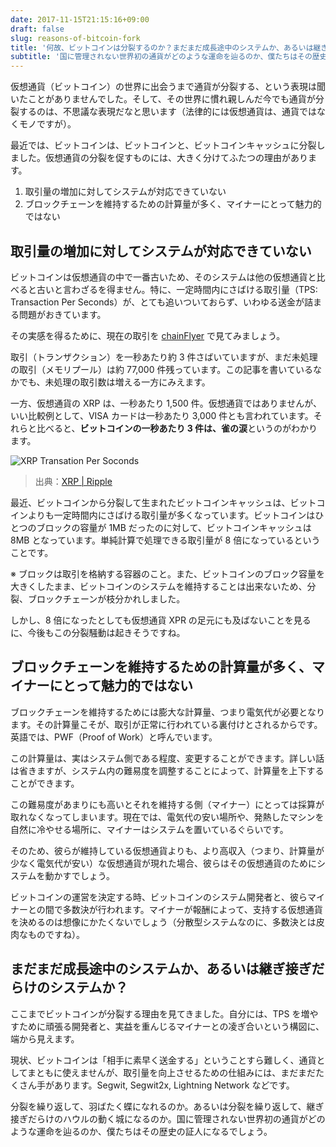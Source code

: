 ```yaml
---
date: 2017-11-15T21:15:16+09:00
draft: false
slug: reasons-of-bitcoin-fork
title: '何故、ビットコインは分裂するのか？まだまだ成長途中のシステムか、あるいは継ぎ接ぎだらけのシステムか？'
subtitle: '国に管理されない世界初の通貨がどのような運命を辿るのか、僕たちはその歴史の証人になるでしょう。'
---
```


仮想通貨（ビットコイン）の世界に出会うまで通貨が分裂する、という表現は聞いたことがありませんでした。そして、その世界に慣れ親しんだ今でも通貨が分裂するのは、不思議な表現だなと思います（法律的には仮想通貨は、通貨ではなくモノですが）。

最近では、ビットコインは、ビットコインと、ビットコインキャッシュに分裂しました。仮想通貨の分裂を促すものには、大きく分けてふたつの理由があります。

1. 取引量の増加に対してシステムが対応できていない
2. ブロックチェーンを維持するための計算量が多く、マイナーにとって魅力的ではない

## 取引量の増加に対してシステムが対応できていない

ビットコインは仮想通貨の中で一番古いため、そのシステムは他の仮想通貨と比べると古いと言わざるを得ません。特に、一定時間内にさばける取引量（TPS: Transaction Per Seconds）が、とても追いついておらず、いわゆる送金が詰まる問題がおきています。

その実感を得るために、現在の取引を [chainFlyer](https://chainflyer.bitflyer.jp/) で見てみましょう。 

取引（トランザクション）を一秒あたり約 3 件さばいていますが、まだ未処理の取引（メモリプール）は約 77,000 件残っています。この記事を書いているなかでも、未処理の取引数は増える一方にみえます。

一方、仮想通貨の XRP は、一秒あたり 1,500 件。仮想通貨ではありませんが、いい比較例として、VISA カードは一秒あたり 3,000 件とも言われています。それらと比べると、**ビットコインの一秒あたり 3 件は、雀の涙**というのがわかります。

![XRP Transation Per Soconds](/images/2017/11/reasons-of-bitcoin-fork.png)

> 出典：[XRP | Ripple](https://ripple.com/xrp/)

最近、ビットコインから分裂して生まれたビットコインキャッシュは、ビットコインよりも一定時間内にさばける取引量が多くなっています。ビットコインはひとつのブロックの容量が 1MB だったのに対して、ビットコインキャッシュは 8MB となっています。単純計算で処理できる取引量が 8 倍になっているということです。

※ ブロックは取引を格納する容器のこと。また、ビットコインのブロック容量を大きくしたまま、ビットコインのシステムを維持することは出来ないため、分裂、ブロックチェーンが枝分かれしました。

しかし、8 倍になったとしても仮想通貨 XPR の足元にも及ばないことを見るに、今後もこの分裂騒動は起きそうですね。

## ブロックチェーンを維持するための計算量が多く、マイナーにとって魅力的ではない

ブロックチェーンを維持するためには膨大な計算量、つまり電気代が必要となります。その計算量こそが、取引が正常に行われている裏付けとされるからです。英語では、PWF（Proof of Work）と呼んでいます。

この計算量は、実はシステム側である程度、変更することができます。詳しい話は省きますが、システム内の難易度を調整することによって、計算量を上下することができます。

この難易度があまりにも高いとそれを維持する側（マイナー）にとっては採算が取れなくなってしまいます。現在では、電気代の安い場所や、発熱したマシンを自然に冷やせる場所に、マイナーはシステムを置いているぐらいです。

そのため、彼らが維持している仮想通貨よりも、より高収入（つまり、計算量が少なく電気代が安い）な仮想通貨が現れた場合、彼らはその仮想通貨のためにシステムを動かすでしょう。

ビットコインの運営を決定する時、ビットコインのシステム開発者と、彼らマイナーとの間で多数決が行われます。マイナーが報酬によって、支持する仮想通貨を決めるのは想像にかたくないでしょう（分散型システムなのに、多数決とは皮肉なものですね）。

## まだまだ成長途中のシステムか、あるいは継ぎ接ぎだらけのシステムか？

ここまでビットコインが分裂する理由を見てきました。自分には、TPS を増やすために頑張る開発者と、実益を重んじるマイナーとの凌ぎ合いという構図に、端から見えます。

現状、ビットコインは「相手に素早く送金する」ということすら難しく、通貨としてまともに使えませんが、取引量を向上させるための仕組みには、まだまだたくさん手があります。Segwit, Segwit2x, Lightning Network などです。

分裂を繰り返して、羽ばたく蝶になれるのか。あるいは分裂を繰り返して、継ぎ接ぎだらけのハウルの動く城になるのか。国に管理されない世界初の通貨がどのような運命を辿るのか、僕たちはその歴史の証人になるでしょう。
